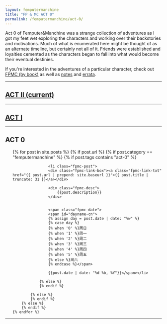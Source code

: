 ```yaml
---
layout: femputermanchine
title: "FP & MC ACT 0"
permalink: /femputermanchine/act-0/
---
```


<html>
<head>
<meta charset="utf-8">

</head>

<body>

<div id="fpmc-intro">
<p>Act 0 of Femputer&Manchine was a strange collection of adventures as I got my feet wet exploring the characters and working over their backstories and motivations. Much of what is enumerated here might be thought of as an alternate timeline, but certainly not all of it. Friends were established and loyalties cemented as the characters began to fall into what would become their eventual destinies.</p>
<p>If you're interested in the adventures of a particular character, check out <a href="{{ '/femputermanchine/books/' | prepend: site.url }}">FPMC (by book)</a> as well as <a href="{{ '/fpmcnotes/' | prepend: site.url }}">notes</a> and <a href="{{ '/hexfiles/' | prepend: site.url }}">errata</a>.</p>
</div>

<hr>

<h2><a href="{{ '/femputermanchine/' | prepend: site.url }}">ACT II (current)</a></h2>

<hr>

<h2><a href="{{ '/femputermanchine/act-i/' | prepend: site.url }}">ACT I</a></h2>

<hr>

<h2>ACT 0</h2>

<ul>
	{% for post in site.posts %}
        {% if post.url %}
			{% if post.category == "femputermanchine" %}
				{% if post.tags contains "act-0" %}

				    <li class="fpmc-post">
					<div class="fpmc-link-box"><a class="fpmc-link-txt" href="{{ post.url | prepend: site.baseurl }}">{{ post.title | truncate: 31 }}</a></div>

					<div class="fpmc-desc">
						{{post.description}}
					</div>

			
					<span class="fpmc-date">
					<span id="dayname-cn">
					{% assign day = post.date | date: "%w" %}
					{% case day %}
					{% when '0' %}周日
					{% when '1' %}周一
					{% when '2' %}周二
					{% when '3' %}周三
					{% when '4' %}周四
					{% when '5' %}周五
					{% else %}周六
					{% endcase %}</span>

					{{post.date | date: "%d %b, %Y"}}</span></li>
				
				{% else %}
				{% endif %}

			{% else %}	
			{% endif %}
		{% else %}
        {% endif %}
    {% endfor %}
</ul>





<hr>




</body>
</html>





